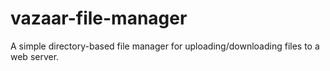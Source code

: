 vazaar-file-manager
===================

A simple directory-based file manager for uploading/downloading files to a web server.